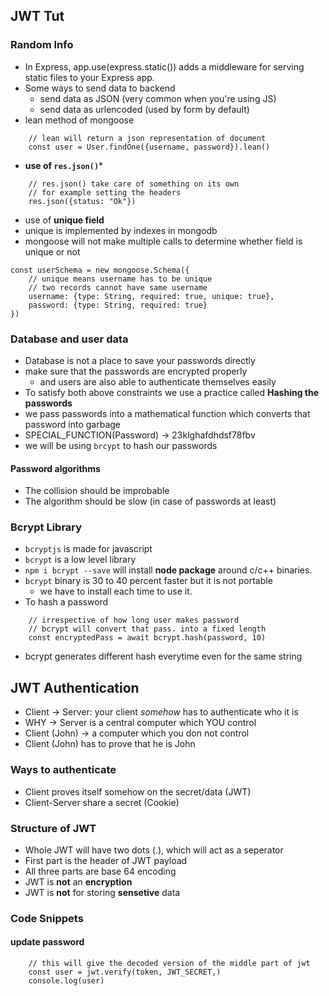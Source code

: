 ## JWT Tut

### Random Info
- In Express, app.use(express.static()) adds a middleware for serving static files to your Express app.
- Some ways to send data to backend
    - send data as JSON (very common when you're using JS)
    - send data as urlencoded (used by form by default)
- lean method of mongoose
```
    // lean will return a json representation of document
    const user = User.findOne({username, password}).lean()
```

- **use of `res.json()`***
```
    // res.json() take care of something on its own
    // for example setting the headers
    res.json({status: "Ok"})
```
- use of **unique field**
- unique is implemented by indexes in mongodb
- mongoose will not make multiple calls to determine whether field is unique or not
```
const userSchema = new mongoose.Schema({
    // unique means username has to be unique
    // two records cannot have same username
    username: {type: String, required: true, unique: true},
    password: {type: String, required: true}
})
```
### Database and user data
- Database is not a place to save your passwords directly 
- make sure that the passwords are encrypted properly
    - and users are also able to authenticate themselves easily
- To satisfy both above constraints we use a practice called **Hashing the passwords**
- we pass passwords into a mathematical function which converts that password into garbage 
- SPECIAL_FUNCTION(Password) -> 23klghafdhdsf78fbv
- we will be using `brcypt` to hash our passwords
#### Password algorithms
- The collision should be improbable
- The algorithm should be slow (in case of passwords at least)

### Bcrypt Library
- `bcryptjs` is made for javascript
- `bcrypt` is a low level library
-  `npm i bcrypt --save` will install **node package** around c/c++ binaries.
- `bcrypt` binary is 30 to 40 percent faster but it is not portable
    - we have to install each time to use it.
- To hash a password
```
    // irrespective of how long user makes password
    // bcrypt will convert that pass. into a fixed length
    const encryptedPass = await bcrypt.hash(password, 10)
```
- bcrypt generates different hash everytime even for the same string

## JWT Authentication
- Client -> Server: your client *somehow* has to authenticate who it is
- WHY -> Server is a central computer which YOU control
- Client (John) -> a computer which you don not control
- Client (John) has to prove that he is John

### Ways to authenticate
- Client proves itself somehow on the secret/data (JWT)
- Client-Server share a secret (Cookie)

### Structure of JWT
- Whole JWT will have two dots (.), which will act as a seperator 
- First part is the header of JWT payload
- All three parts are base 64 encoding
- JWT is **not** an **encryption** 
- JWT is **not** for storing **sensetive** data

### Code Snippets
#### update password
```
    // this will give the decoded version of the middle part of jwt
    const user = jwt.verify(token, JWT_SECRET,)
    console.log(user)
```
